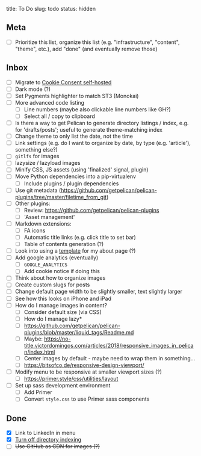 title: To Do
slug: todo
status: hidden

## Meta

- [ ] Prioritize this list, organize this list (e.g. "infrastructure", "content", "theme", etc.), add "done" (and eventually remove those)

## Inbox

- [ ] Migrate to [Cookie Consent self-hosted](https://github.com/osano/cookieconsent)
- [ ] Dark mode (?)
- [ ] Set Pygments highlighter to match ST3 (Monokai)
- [ ] More advanced code listing
	+ [ ] Line numbers (maybe also clickable line numbers like GH?)
	+ [ ] Select all / copy to clipboard
- [ ] Is there a way to get Pelican to generate directory listings / index, e.g. for 'drafts/posts'; useful to generate theme-matching index
- [ ] Change theme to only list the date, not the time
- [ ] Link settings (e.g. do I want to organize by date, by type (e.g. 'article'), something else?)
- [ ] `gitlfs` for images
- [ ] lazysize / lazyload images
- [ ] Minify CSS, JS assets (using 'finalized' signal, plugin)
- [ ] Move Python dependencies into a pip-virtualenv
	+ [ ] Include plugins / plugin dependencies
- [ ] Use git metadata (https://github.com/getpelican/pelican-plugins/tree/master/filetime_from_git)
- [ ] Other plugins:
	+ [ ] Review: https://github.com/getpelican/pelican-plugins
	+ [ ] 'Asset management'
- [ ] Markdown extensions:
	+ [ ] FA icons
	+ [ ] Automatic title links (e.g. click title to set bar)
	+ [ ] Table of contents generation (?)
- [ ] Look into using a [template](https://docs.getpelican.com/en/stable/settings.html#template-pages) for my about page (?)
- [ ] Add google analytics (eventually)
	+ [ ] `GOOGLE_ANALYTICS`
	+ [ ] Add cookie notice if doing this
- [ ] Think about how to organize images
- [ ] Create custom slugs for posts
- [ ] Change default page width to be slightly smaller, text slightly larger
- [ ] See how this looks on iPhone and iPad
- [ ] How do I manage images in content?
	+ [ ] Consider default size (via CSS)
	+ [ ] How do I manage lazy*
	+ [ ] https://github.com/getpelican/pelican-plugins/blob/master/liquid_tags/Readme.md
	+ [ ] Maybe: https://no-title.victordomingos.com/articles/2018/responsive_images_in_pelican/index.html
	+ [ ] Center images by default - maybe need to wrap them in something...
	+ [ ] https://bitsofco.de/responsive-design-viewport/
- [ ] Modify menu to be responsive at smaller viewport sizes (?)
	+ [ ] https://primer.style/css/utilities/layout
- [ ] Set up sass development environment
	+ [ ] Add Primer
	+ [ ] Convert `style.css` to use Primer sass components

## Done

- [x] Link to LinkedIn in menu
- [x] [Turn off directory indexing](https://security.stackexchange.com/questions/37126/how-secure-is-using-a-blank-index-html-index-php)
- [ ] <s>Use GitHub as CDN for images (?)</s>
